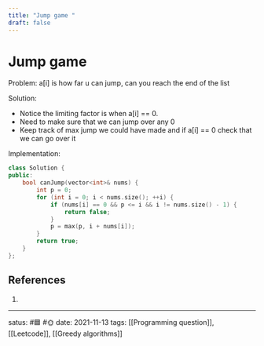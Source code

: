 ```yaml
---
title: "Jump game "
draft: false
---
```

# Jump game
Problem: a[i] is how far u can jump, can you reach the end of the list

Solution:
- Notice the limiting factor is when a[i] == 0.
- Need to make sure that we can jump over any 0
- Keep track of max jump we could have made and if a[i] == 0 check that we can go over it

Implementation:
```c++
class Solution {
public:
    bool canJump(vector<int>& nums) {
        int p = 0;
        for (int i = 0; i < nums.size(); ++i) {
            if (nums[i] == 0 && p <= i && i != nums.size() - 1) {
                return false;
            }
            p = max(p, i + nums[i]);
        }
        return true;
    }
};
```
## References
1. 

---
satus: #🟦 #🌞
date: 2021-11-13
tags: [[Programming question]], [[Leetcode]], [[Greedy algorithms]]
